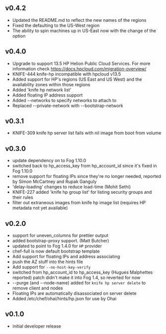 ## v0.4.2
* Updated the README.md to reflect the new names of the regions
* Fixed the defaulting to the US-West region
* The ability to spin machines up in US-East now with the change of the option

## v0.4.0
* Upgrade to support 13.5 HP Helion Public Cloud Services. For more information check https://docs.hpcloud.com/migration-overview/
* KNIFE-444 knife-hp incompatible with hpcloud v13.5
* Added support for HP's regions (US East and US West) and the availability zones within those regions
* Added 'knife hp network list'
* Added floating IP address support
* Added --networks to specify networks to attach to
* Replaced --private-network with --bootstrap-network

## v0.3.1
* KNIFE-309 knife hp server list fails with nil image from boot from volume

## v0.3.0
* update dependency on to Fog 1.10.0
* switched back to hp_access_key from hp_account_id since it's fixed in Fog 1.10.0
* remove support for floating IPs since they're no longer needed, reported by Simon McCartney and Rupak Ganguly
* 'delay-loading' changes to reduce load-time (Mohit Sethi)
* KNIFE-227 added 'knife hp group list' for listing security groups and their rules
* filter out extraneous images from knife hp image list (requires HP metadata not yet available)

## v0.2.0
* support for uneven_columns for prettier output
* added bootstrap-proxy support. (Matt Butcher)
* updated to point to Fog 1.4.0 for `HP` provider
* chef-full is now default bootstrap template
* Add support for floating IPs and address associating
* push the AZ stuff into the hints file
* Add support for `--no-host-key-verify`
* switched from hp_account_id to hp_access_key (Hugues Malphettes reported)
  patch didn't make it into Fog 1.4, so reverted for now
* --purge (and --node-name) added for `knife hp server delete` to remove client and nodes
* Floating IPs are automatically disassociated on server delete
* Added /etc/chef/ohai/hints/hp.json for use by Ohai

## v0.1.0
* initial developer release
